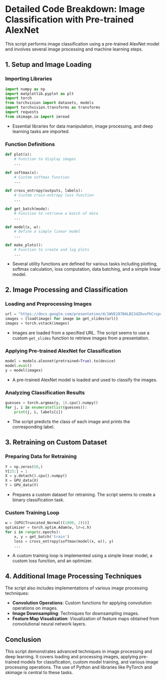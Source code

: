 # Detailed Code Breakdown: Image Classification with Pre-trained AlexNet

This script performs image classification using a pre-trained AlexNet model and involves several image processing and machine learning steps.

## 1. Setup and Image Loading

### Importing Libraries

```python
import numpy as np
import matplotlib.pyplot as plt
import torch
from torchvision import datasets, models
import torchvision.transforms as transforms
import requests
from skimage.io import imread
```

- Essential libraries for data manipulation, image processing, and deep learning tasks are imported.

### Function Definitions

```python
def plot(x):
    # Function to display images
    ...

def softmax(x):
    # Custom softmax function
    ...

def cross_entropy(outputs, labels):
    # Custom cross-entropy loss function
    ...

def get_batch(mode):
    # Function to retrieve a batch of data
    ...

def model(x, w):
    # Define a simple linear model
    ...

def make_plots():
    # Function to create and log plots
    ...
```

- Several utility functions are defined for various tasks including plotting, softmax calculation, loss computation, data batching, and a simple linear model.

## 2. Image Processing and Classification

### Loading and Preprocessing Images

```python
url = "https://docs.google.com/presentation/d/1WVE287B4LBI3dZOvofhCrzpc8pP8PWHan8WUhLB9swA/edit#slide=id.g206f8279a60_0_0"
images = [load(image) for image in get_slides(url)]
images = torch.vstack(images)
```

- Images are loaded from a specified URL. The script seems to use a custom `get_slides` function to retrieve images from a presentation.

### Applying Pre-trained AlexNet for Classification

```python
model = models.alexnet(pretrained=True).to(device)
model.eval()
y = model(images)
```

- A pre-trained AlexNet model is loaded and used to classify the images.

### Analyzing Classification Results

```python
guesses = torch.argmax(y, 1).cpu().numpy()
for j, i in enumerate(list(guesses)):
    print(j, i, labels[i])
```

- The script predicts the class of each image and prints the corresponding label.

## 3. Retraining on Custom Dataset

### Preparing Data for Retraining

```python
Y = np.zeros(50,)
Y[25:] = 1
X = y.detach().cpu().numpy()
X = GPU_data(X)
Y = GPU_data(Y)
```

- Prepares a custom dataset for retraining. The script seems to create a binary classification task.

### Custom Training Loop

```python
w = [GPU(Truncated_Normal((1000, 2)))]
optimizer = torch.optim.Adam(w, lr=c.h)
for i in range(c.epochs):
    x, y = get_batch('train')
    loss = cross_entropy(softmax(model(x, w)), y)
    ...
```

- A custom training loop is implemented using a simple linear model, a custom loss function, and an optimizer.

## 4. Additional Image Processing Techniques

The script also includes implementations of various image processing techniques:

- **Convolution Operations**: Custom functions for applying convolution operations on images.
- **Image Downsampling**: Techniques for downsampling images.
- **Feature Map Visualization**: Visualization of feature maps obtained from convolutional neural network layers.

## Conclusion

This script demonstrates advanced techniques in image processing and deep learning. It covers loading and processing images, applying pre-trained models for classification, custom model training, and various image processing operations. The use of Python and libraries like PyTorch and skimage is central to these tasks.
